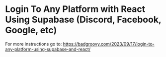 # Login To Any Platform with React Using Supabase (Discord, Facebook, Google, etc)

For more instructions go to:
https://badgroovy.com/2023/09/17/login-to-any-platform-using-supabase-and-react/